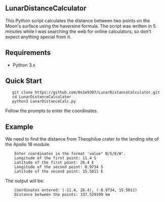 ## LunarDistanceCalculator

This Python script calculates the distance between two points on the Moon's surface using the haversine formula.
The script was written in 5 minutes while I was searching the web for online calculators, so don't expect anything special from it.

## Requirements

- Python 3.x

## Quick Start

```console
   git clone https://github.com/0x1e9307/LunarDistanceCalculator.git
   cd LunarDistanceCalculator
   python3 LunarDistanceCalc.py
```

Follow the prompts to enter the coordinates.

## Example

We need to find the distance from Theophilus crater to the landing site of the Apollo 16 module.

```console
	Enter coordinates in the format 'value° N/S/E/W'.
	Longitude of the first point: 11.4 S
	Latitude of the first point: 26.4 E
	Longitude of the second point: 8.9734 S
	Latitude of the second point: 15.5011 E

```
The output will be:

```console
	Coordinates entered: (-11.4, 26.4), (-8.9734, 15.5011)
	Distance between the points: 337.529199 km
```

